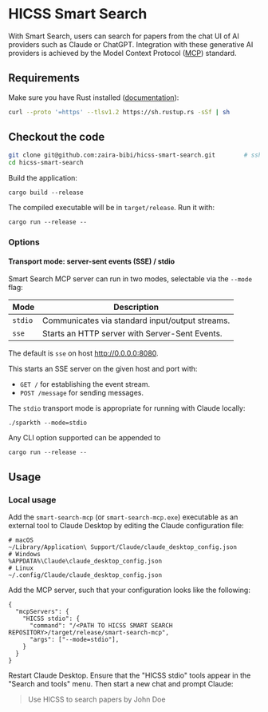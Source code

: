 # HICSS Smart Search

With Smart Search, users can search for papers from the chat UI of AI providers such as Claude or ChatGPT. Integration with these generative AI providers is achieved by the Model Context Protocol ([MCP](https://modelcontextprotocol.io/docs/getting-started/intro)) standard.

## Requirements
Make sure you have Rust installed ([documentation](https://doc.rust-lang.org/book/ch01-01-installation.html)):

```sh
curl --proto '=https' --tlsv1.2 https://sh.rustup.rs -sSf | sh
```
      
## Checkout the code

```sh
git clone git@github.com:zaira-bibi/hicss-smart-search.git        # ssh
cd hicss-smart-search
```

Build the application:

    cargo build --release

The compiled executable will be in `target/release`. Run it with:

    cargo run --release --

### Options

#### Transport mode: server-sent events (SSE) / stdio

Smart Search MCP server can run in two modes, selectable via the `--mode` flag:

| Mode    | Description                                          |
| ------- | ---------------------------------------------------- |
| `stdio` | Communicates via standard input/output streams.      |
| `sse`   | Starts an HTTP server with Server-Sent Events.       |

The default is `sse` on host http://0.0.0.0:8080.

This starts an SSE server on the given host and port with:

* `GET /` for establishing the event stream.
* `POST /message` for sending messages.

The `stdio` transport mode is appropriate for running with Claude locally:

    ./sparkth --mode=stdio


Any CLI option supported can be appended to

```
cargo run --release --
```

## Usage

### Local usage
Add the `smart-search-mcp` (or `smart-search-mcp.exe`) executable as an external tool to Claude Desktop by editing the Claude configuration file:

    # macOS
    ~/Library/Application\ Support/Claude/claude_desktop_config.json
    # Windows
    %APPDATA%\Claude\claude_desktop_config.json
    # Linux
    ~/.config/Claude/claude_desktop_config.json


Add the MCP server, such that your configuration looks like the following:

    {
      "mcpServers": {
        "HICSS stdio": {
          "command": "/<PATH TO HICSS SMART SEARCH REPOSITORY>/target/release/smart-search-mcp",
          "args": ["--mode=stdio"],
        }
      }
    }

Restart Claude Desktop. Ensure that the "HICSS stdio" tools appear in the "Search and tools" menu. Then start a new chat and prompt Claude:

> Use HICSS to search papers by John Doe

